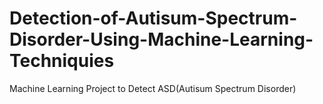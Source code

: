 # Detection-of-Autisum-Spectrum-Disorder-Using-Machine-Learning-Techniquies
Machine Learning Project to Detect ASD(Autisum Spectrum Disorder)
